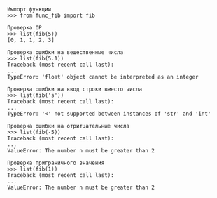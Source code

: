     Импорт функции
    >>> from func_fib import fib
    
    Проверка ОР
    >>> list(fib(5))
    [0, 1, 1, 2, 3]

    Проверка ошибки на вещественные числа
    >>> list(fib(5.1))
    Traceback (most recent call last):
    ...
    TypeError: 'float' object cannot be interpreted as an integer

    Проверка ошибки на ввод строки вместо числа
    >>> list(fib('s'))
    Traceback (most recent call last):
    ...
    TypeError: '<' not supported between instances of 'str' and 'int'

    Проверка ошибки на отритцательные числа
    >>> list(fib(-5))
    Traceback (most recent call last):
    ...
    ValueError: The number n must be greater than 2
    
    Проверка приграничного значения
    >>> list(fib(1))
    Traceback (most recent call last):
    ...
    ValueError: The number n must be greater than 2